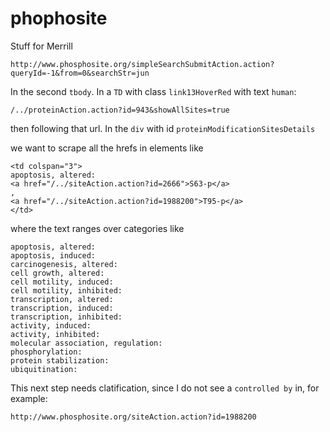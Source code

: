 # phophosite
Stuff for Merrill


```
http://www.phosphosite.org/simpleSearchSubmitAction.action?queryId=-1&from=0&searchStr=jun
```

In the second `tbody`.  In a `TD` with class `link13HoverRed` with text `human`:
```
/../proteinAction.action?id=943&showAllSites=true
```

then following that url. In the `div` with id `proteinModificationSitesDetails`

we want to scrape all the hrefs in elements like
```
<td colspan="3">
apoptosis, altered:
<a href="/../siteAction.action?id=2666">S63‑p</a>
,
<a href="/../siteAction.action?id=1988200">T95‑p</a>
</td>
```
where the text ranges over categories like
```
apoptosis, altered:
apoptosis, induced:
carcinogenesis, altered:
cell growth, altered:
cell motility, induced:
cell motility, inhibited:
transcription, altered:
transcription, induced:
transcription, inhibited:
activity, induced:
activity, inhibited:
molecular association, regulation:
phosphorylation:
protein stabilization:
ubiquitination:
```

This next step needs clatification, since I do not see a `controlled by` in, for example:
```
http://www.phosphosite.org/siteAction.action?id=1988200
```